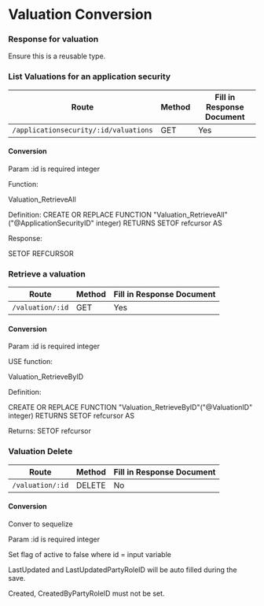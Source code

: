 # Valuation  Conversion

### Response for valuation

Ensure this is a reusable type.

### List Valuations for an application security

| Route | Method | Fill in Response Document |
|---|---|---|
| `/applicationsecurity/:id/valuations` | GET | Yes |

#### Conversion

Param :id is required integer

Function:

Valuation_RetrieveAll

Definition:
CREATE OR REPLACE FUNCTION "Valuation_RetrieveAll"("@ApplicationSecurityID" integer)
  RETURNS SETOF refcursor AS

Response:

SETOF REFCURSOR

### Retrieve a valuation

| Route | Method | Fill in Response Document |
|---|---|---|
| `/valuation/:id` | GET | Yes |

#### Conversion

Param :id is required integer

USE function:

Valuation_RetrieveByID

Definition:

CREATE OR REPLACE FUNCTION "Valuation_RetrieveByID"("@ValuationID" integer)
  RETURNS SETOF refcursor AS

Returns:  SETOF refcursor

### Valuation  Delete

| Route | Method | Fill in Response Document |
|---|---|---|
| `/valuation/:id` | DELETE | No |

#### Conversion

Conver to sequelize

Param :id is required integer

Set flag of active to false where id = input variable

LastUpdated and LastUpdatedPartyRoleID will be auto filled during the save.

Created, CreatedByPartyRoleID must not be set.

